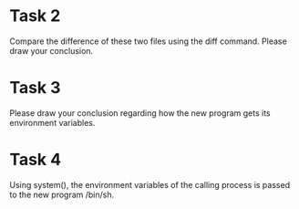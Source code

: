 # Task 2  

Compare the difference of these two files using the diff command. Please draw your conclusion.  

# Task 3  
Please draw your conclusion regarding how the new program gets its environment variables.  

# Task 4  
Using system(), the environment variables of the calling process is passed to the new program /bin/sh.